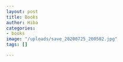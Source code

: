 ```yaml
---
layout: post
title: Books
author: Hiba
categories:
- books
image: "/uploads/save_20200725_200502.jpg"
tags: []

---
```

